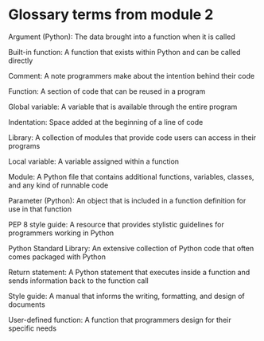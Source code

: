 # Glossary terms from module 2
Argument (Python): The data brought into a function when it is called

Built-in function: A function that exists within Python and can be called directly

Comment: A note programmers make about the intention behind their code

Function: A section of code that can be reused in a program

Global variable: A variable that is available through the entire program

Indentation: Space added at the beginning of a line of code

Library: A collection of modules that provide code users can access in their programs

Local variable: A variable assigned within a function

Module: A Python file that contains additional functions, variables, classes, and any kind of runnable code

Parameter (Python): An object that is included in a function definition for use in that function

PEP 8 style guide: A resource that provides stylistic guidelines for programmers working in Python 

Python Standard Library: An extensive collection of Python code that often comes packaged with Python

Return statement: A Python statement that executes inside a function and sends information back to the function call 

Style guide: A manual that informs the writing, formatting, and design of documents

User-defined function: A function that programmers design for their specific needs
